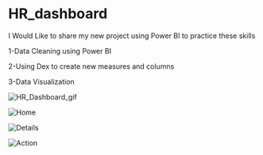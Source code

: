 # HR_dashboard

I Would Like to share my new project using Power BI to practice these skills

1-Data Cleaning using Power BI

2-Using Dex to create new measures and columns

3-Data Visualization



![HR_Dashboard_gif](https://user-images.githubusercontent.com/111077052/187294902-dc8517da-4fbb-4e56-aa55-9bf05893eb4e.gif)



![Home](https://user-images.githubusercontent.com/111077052/187295128-82759739-1dbc-467f-bade-f2e1b6370543.png)

![Details](https://user-images.githubusercontent.com/111077052/187295153-9f76ce0f-1814-4b64-876e-7da95be155a6.png)

![Action](https://user-images.githubusercontent.com/111077052/187295174-5861b6b5-dc2c-4457-a405-6837b72b3af2.png)

